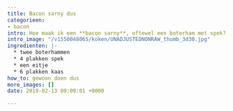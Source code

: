 ```yaml
---
title: Bacon sarny dus
categorieen:
- bacon
intro: Hoe maak ik een **bacon sarny**, oftewel een boterham met spek?
intro_image: "/v1550048065/koken/UNADJUSTEDNONRAW_thumb_3d30.jpg"
ingredienten: |-
  * twee boterhammen
  * 4 plakken spek
  * een eitje
  * 6 plakken kaas
how_to: gewoon doen dus
more_images: []
date: 2019-02-13 09:09:01 +0000

---
```

